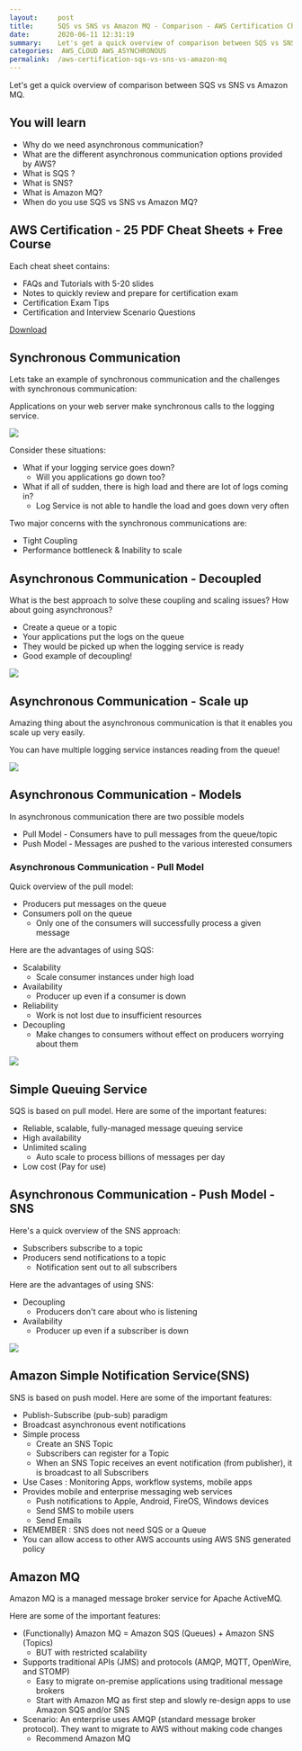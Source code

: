 ```yaml
---
layout:     post
title:      SQS vs SNS vs Amazon MQ - Comparison - AWS Certification Cheat Sheet
date:       2020-06-11 12:31:19
summary:    Let's get a quick overview of comparison between SQS vs SNS vs Amazon MQ.
categories:  AWS_CLOUD AWS_ASYNCHRONOUS
permalink:  /aws-certification-sqs-vs-sns-vs-amazon-mq
---
```


Let's get a quick overview of comparison between SQS vs SNS vs Amazon MQ. 

## You will learn
- Why do we need asynchronous communication?
- What are the different asynchronous communication options provided by AWS?
- What is SQS ?
- What is SNS?
- What is Amazon MQ?
- When do you use SQS vs SNS vs Amazon MQ?

## AWS Certification - 25 PDF Cheat Sheets + Free Course

Each cheat sheet contains:
- FAQs and Tutorials with 5-20 slides
- Notes to quickly review and prepare for certification exam
- Certification Exam Tips
- Certification and Interview Scenario Questions

<div>
 <a href="https://links.in28minutes.com/cloud-in28minutes-teachable-free-link" target="_blank" class="button instagram">Download</a>
</div>

## Synchronous Communication

Lets take an example of synchronous communication and the challenges with synchronous communication:

Applications on your web server make synchronous calls to the logging service.

![](/images/aws/02-Queuing/0-SQS-00.png)

Consider these situations:
- What if your logging service goes down?
	- Will you applications go down too?
- What if all of sudden, there is high load and there are lot of logs coming in?
	- Log Service is not able to handle the load and goes down very often

Two major concerns with the synchronous communications are:
- Tight Coupling
- Performance bottleneck & Inability to scale

## Asynchronous Communication - Decoupled

What is the best approach to solve these coupling and scaling issues? How about going asynchronous?
- Create a queue or a topic
- Your applications put the logs on the queue
- They would be picked up when the logging service is ready
- Good example of decoupling!

![](/images/aws/02-Queuing/0-SQS-01.png)

## Asynchronous Communication - Scale up

Amazing thing about the asynchronous communication is that it enables you scale up very easily.

You can have multiple logging service instances reading from the queue!

![](/images/aws/02-Queuing/0-SQS-02.png)

## Asynchronous Communication - Models
In asynchronous communication there are two possible models
- Pull Model - Consumers have to pull messages from the queue/topic
- Push Model - Messages are pushed to the various interested consumers

### Asynchronous Communication - Pull Model

Quick overview of the pull model:
- Producers put messages on the queue
- Consumers poll on the queue
	- Only one of the consumers will successfully process a given message

Here are the advantages of using SQS:
- Scalability
	- Scale consumer instances under high load
- Availability
	- Producer up even if a consumer is down
- Reliability
	- Work is not lost due to insufficient resources
- Decoupling
	- Make changes to consumers without effect on producers worrying about them

![](/images/aws/02-Queuing/2-sqs.png)

## Simple Queuing Service

SQS is based on pull model. Here are some of the important features:
- Reliable, scalable, fully-managed message queuing service
- High availability
- Unlimited scaling
	- Auto scale to process billions of messages per day
- Low cost (Pay for use)

## Asynchronous Communication - Push Model - SNS

Here's a quick overview of the SNS approach:
- Subscribers subscribe to a topic
- Producers send notifications to a topic
	- Notification sent out to all subscribers

Here are the advantages of using SNS:
- Decoupling
	- Producers don't care about who is listening
- Availability
	- Producer up even if a subscriber is down

![](/images/aws/02-Queuing/3-SNS.png)

## Amazon Simple Notification Service(SNS)

SNS is based on push model. Here are some of the important features:
- Publish-Subscribe (pub-sub) paradigm
- Broadcast asynchronous event notifications
- Simple process
	- Create an SNS Topic
	- Subscribers can register for a Topic
	- When an SNS Topic receives an event notification (from publisher), it is broadcast to all Subscribers
- Use Cases : Monitoring Apps, workflow systems, mobile apps
- Provides mobile and enterprise messaging web services
	- Push notifications to Apple, Android, FireOS, Windows devices
	- Send SMS to mobile users
	- Send Emails
- REMEMBER : SNS does not need SQS or a Queue
- You can allow access to other AWS accounts using AWS SNS generated policy

## Amazon MQ

Amazon MQ is a managed message broker service for Apache ActiveMQ.

Here are some of the important features:
- (Functionally) Amazon MQ = Amazon SQS (Queues) + Amazon SNS (Topics)
	- BUT with restricted scalability
- Supports traditional APIs (JMS) and protocols (AMQP, MQTT, OpenWire, and STOMP)
	- Easy to migrate on-premise applications using traditional message brokers
	- Start with Amazon MQ as first step and slowly re-design apps to use Amazon SQS and/or SNS
- Scenario: An enterprise uses AMQP (standard message broker protocol). They want to migrate to AWS without making code changes 
	- Recommend Amazon MQ
